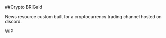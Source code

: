 ##Crypto BRIGaid

News resource custom built for a cryptocurrency trading channel hosted on discord.

WIP
